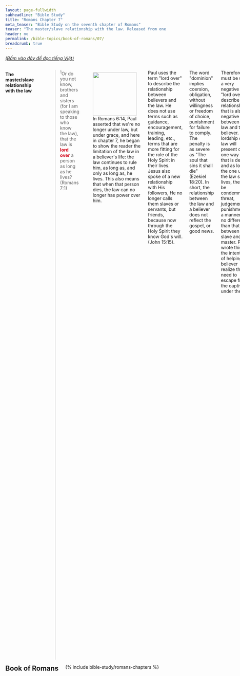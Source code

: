 ```yaml
---
layout: page-fullwidth
subheadline: "Bible Study"
title: "Romans Chapter 7"
meta_teaser: "Bible Study on the seventh chapter of Romans"
teaser: "The master/slave relationship with the law. Released from one to marry another. To bear fruit to God: die to the law. Law/death vs. Spirit/life. The law reveals sin. The commandment brought death, not life. Men's utter helplessness. We need WHO, not HOW."
header: no
permalink: /bible-topics/book-of-romans/07/
breadcrumb: true
---
```

<!--more-->
<p style="font-style: italic;"><a href="{{ site.projectname }}/hoc-kinh-thanh/sach-ro-ma/07/">(Bấm vào đây để đọc tiếng Việt)</a></p>
<div class="row">
<div class="medium-8 columns">

<!-- MAIN TEXT -->
<h4 abp="1953"><strong>The master/slave relationship with the law</strong></h4>
<p style="text-align: left;" abp="1960"><strong></strong><blockquote><sup abp="1961">1</sup>Or do you not know, brothers and sisters (for I am speaking to those who know the law), that the law is <span style="color: #d30015;"><strong>lord over</strong></span> a person as long as he lives? (Romans 7:1) </blockquote></p>
<div>
<p>
<img alt src="{{ site.baseurl }}/images/no-condemnation.jpg" style="border: 0px none; margin: 7px 15px 0px 0px; max-width: 100%; height: 136px; padding: 0px; float: left;">
<p style="text-align: left;" abp="1968">In Romans 6:14, Paul asserted that we're no longer under law, but under grace, and here in chapter 7, he began to show the reader the limitation of the law in a believer's life: the law continues to rule him, as long as, and only as long as, he lives. This also means that when that person dies, the law can no longer has power over him.</p>
</p>
</div>
<p style="text-align: left;">Paul uses the term "lord over" to describe the relationship between believers and the law. He does not use terms such as guidance, encouragement, training, leading, etc., terms that are more fitting for the role of the Holy Spirit in their lives. Jesus also spoke of a new relationship with His followers, He no longer calls them slaves or servants, but friends, because now through the Holy Spirit they know God's will. (John 15:15).</p>
<p style="text-align: left;">The word "dominion" implies coersion, obligation, without willingness or freedom of choice, punishment for failure to comply. The penalty is as severe as "The soul that sins it shall die" (Ezekiel 18:20). In short, the relationship between the law and a believer does not reflect the gospel, or good news.</p>
<p style="text-align: left;">Therefore Paul must be using a very negative term, "lord over," to describe a relationship that is also negative between the law and the believer. The lordship of the law will present only one way out that is death, and as long as the one under the law still lives, there will be condemnation, threat, judgement, punishment, in a manner of no difference than that between a slave and his master. Paul wrote this with the intention of helping the believer realize they need to escape from the captivity under the law.</p>
<h4 style="text-align: left;" abp="1996"><strong>Released from one to marry another</strong></h4>
<p style="text-align: left;" abp="1996"><blockquote><sup>2</sup>For a married woman is bound by law to her husband as long as he lives, but <span style="color: #d30015;"><strong>if her husband dies, she is released from the law of the marriage</strong></span>. <sup>3</sup>So then, if she is joined to another man while her husband is alive, she will be called an adulteress. But if her husband dies, she is free from that law, and if she is joined to another man, she is not an adulteress. (Romans 7:2-3)</blockquote></p>
<p style="text-align: left;" abp="1996">Paul used an example in marriage based on Jewish custom which allows a wife to remarry without committing adultery. That is when the husband dies, she can marry another. Let us pay attention to three important terms: 1) "the law" which binds the wife to her husband, 2) "husband" is the one with an unbreakable bond to the wife, and lastly 3) "free," as in liberty, or freedom.<br /><br /></p>
<h4 style="text-align: left;" abp="1996"><strong>To bear fruit to God: die to the law</strong></h4>
<p style="text-align: left;" abp="1996"><blockquote><sup>4</sup>So, my brothers and sisters, you also <span style="color: #d30015;"><strong>died to the law</strong></span> through the body of Christ, so that you could be joined to another, to the one who was raised from the dead, to <span style="color: #d30015;"><strong>bear fruit to God</strong></span>. (Romans 7:4) </blockquote></p>
<p style="text-align: left;">After using an example of marriage to establish a foundation upon which a wife can marry another man without committing adultery, when her husband dies.&nbsp; Paul now shows us how we can become "wife," or "bride" of Christ.</p>
<p style="text-align: left;">In Paul's example, the wife is released from the law when her husband dies, but in verse 4 above, Paul wrote that the wife, or we believers, died to the law already. It seems Paul is implying that the death of either party will nullify the law that bind them together. But how is it that we're alive and yet can be considered dead to the law? In verse 4 Paul says that it is through the body of Christ. Somehow Christ's death on the cross is now counted toward us as a payment for sin, to purchase us from the law that bound us to the body of death. This is exactly how God's plan of salvation works out. This is miracle of grace that brought tears to my eyes: "How can it be, that Thou my God shouldst die for me."</p>
<p style="text-align: left;">Now let's talk about "<em><span style="color: #008000;">bearing fruit to God.</span></em>" Looking back over the four gospels, especially John 15:5, when Christ Jesus said: "<span style="color: #008000;"><em>I am the vine, and you are the branches. He who is in me, and I in him, will bear much fruit.</em></span>" Over many decades, having read many books and heard many sermons, I was led to believe that "to be in Christ" means to keep doing things that believers should do. But if you have labored with me in this Romans study, patiently follow Paul's lengthy but careful discourse up to this point, you must come to the same conclusion that to be in Christ means, and can only happen when, you died to the law. Let us read verse 4 one more time: "<span style="color: #008000;"><em>So, my brothers and sisters, you also died to the law through the body of Christ, so that you could be joined to another, to the one who was raised from the dead, to bear fruit to God.</em></span>" You died ... so that ... If you haven't done the first step, you cannot proceed to the next. If you haven't died to the law, you cannot become one with Christ. But once you become one with Christ, He will bear fruit in you as a byproduct of such relationship.</p>
<p style="text-align: left;">There is though one more implication before we leave this part of the study. Christ died on our behalf so we may be released from the law that bound us to the old husband, the sinful flesh. What happens when some like the Galatians go back to the law, hence go back to the old husband? Wouldn't this be the ultimate form of spiritual adultary? Of lukewarmness? Of serving two masters? No, choose one and never look back.</p>
<h4 style="text-align: left;" abp="1996"><br /><strong>Law/death vs. Spirit/life</strong></h4>
<p style="text-align: left;" abp="1996"><blockquote><sup>5</sup>For when we were in the flesh, the sinful desires, aroused by the law, were active in the members of our body to <span style="color: #d30015;"><strong>bear fruit for death</strong></span>. <sup>6</sup>But now we have been released from the law, because <span style="color: #d30015;"><strong>we have died to what controlled us</strong></span>, so that we may serve in <span style="color: #d30015;"><strong>the new life of the Spirit</strong></span> and <strong><span style="color: #d30015;">not under the old written code</span></strong>. (Romans 7:5-6) </blockquote></p>
<p style="text-align: left;">Even now as I'm translating my Vietnamese study notes to English, I'm shocked to see how badly it was translated from the King James version. The Vietnamese translates "For when we were in the flesh," to the effective meaning of "For when we still lived in fleshly pursuit." Though badly translated, it may have helped prove my assessment that there is profound misunderstanding, or willing hypocrisy, on the part of those who hold the faulty view yet not spending any amount of labor trying to understand what Paul is really saying. What happens to "<em><span style="color: #008000;">Study to shew thyself approved unto God, a workman that needeth not to be ashamed, rightly dividing the word of truth</span>.</em>"? (2 Timothy 2:15).</p>
<p style="text-align: left;">Based on the faulty (but practically correct in reflecting the misconception) Vietnamese translation, what does it mean to "be in the flesh?" I assert that the overwhelming majority believes that this means to be lured still by fleshly desires. But before we delve further into this passage to get its true meaning, let us continue to take apart this whole passage.</p>
<p style="text-align: left;">In verse 5, Paul said we were IN THE FLESH, and then in verse 6 he announces a change in status that we have been RELEASED FROM THE LAW. Let us express what he just said in a couple of ways:</p>
<p style="text-align: left;">1. We were in the flesh, because we were still under the law<br data-mce-bogus="1" />2. Because we have been released from the law, we're no longer under the dominion of the flesh</p>
<p style="text-align: left;">Then it stands to reason that to be in the flesh has the same meaning with to be under the law, or conversely to die to the flesh also means to die to the law. This is an amazing truth that believers for thousands of years past have misintepreted and consequently misapplied in ways not reflecting biblical truth.</p>
<p style="text-align: left;">Let's take for example the effect of the law on sin, where it is written in verse 5 above that "<span style="color: #008000;"><em>sinful desires, aroused by the law</em></span>," flies right in the face of conventional understanding that the law helps in restraining the sinful nature. This is what is written in the Bible, that the law actually arouses man's sinful flesh. And if it is so, then why in the world did God give man even more law through the addition of the 10 commandments, beyond what they already knew in their conscience? The answer is, contrary to what many think, He gave the law to show how utterly depraved they all are.</p>
<p style="text-align: left;"><span style="color: #008000;"><em>"For God achieved what the law could not do because it was weakened through the flesh. By sending his own Son in the likeness of sinful flesh and concerning sin, he condemned sin in the flesh." (<a class="NETBibleTagged">Romans 8:3</a>)</em></span></p>
<p style="text-align: left;">In short, relying on the law to live the Christian faith will lead to failure, and the fruit borne by the flesh as it is provoked by the law will only be fruit for death.</p>
<p style="text-align: left;">Verse 6 writes: "<span style="color: #008000;"><em>we have been released from the law ... so that we may serve ...</em></span>" which shows us a pattern contrary to conventional teaching, but will yield abiding fruit, because it is based on God's Word. One who desires to serve God cannot rely on the law as his counselor. "Thy Word is the lamp unto my feet" cannot be the law, or commandments, but Word spoken from heaven as sure as the nails on the cross that: "The righteous will live by faith." God's Word is not commandments written on tablets of stone, because "the letter kills" (2 Corinthians 3:6), but is the Word Himself, is "Christ in you the hope of glory" (Colossians 1:27).</p>
<p style="text-align: left;">So how do we serve God? In the new way of the Spirit, not in the old way of the written code, or law, or rules, or regulations, or commandments.&nbsp; New way vs. Old way, New Covenant vs. Old Covenant. If the Old can bring us salvation then Christ didn't need to die on the cross. The new way of the Spirit is through only one straight and narrow way: faith. For if it is by the power of the Spirit, there is no need of "flesh and blood" that can only produce fruit for death (John 3:6).</p>
<p style="text-align: left;">This is one of the most profound passage on the life of faith. Now having arrived at this point we must come to the understanding that to be "in the flesh" does not mean to keep tripping and falling over common weaknesses or temptations, or conversely to die to the flesh does not mean one strive to become sinless, or reach the goal of no longer falling into temptation, because this is not possible with anyone who has a sinful nature, which all of mankind do possess.</p>
<p style="text-align: left;">To die to the flesh is to no longer operate from the negative position of continually battling against flesh and blood, or to measure our relationship with God based on sins, but on righteousness, on plate already swiped clean by the blood of the Lamb. This believer who, through faith, considers himself already dead to sin, that it no longer holds the power of condemnation upon him. Practically he still sins, because he sins even when he performs his most righteous deeds, but positionally he is as pure as the whitest of snow.</p>
<p style="text-align: left;">The Hebrews of old only focused on the giants to the point they left the promised land and headed back to the desert to die. Is it the same thing with us to day? Are you still battling sins or have you stood the ground of a conqueror with Christ? Are you setting your hearts on things above, or are you looking down like Peter and sink? That is the difference between the old way of the written code, which is the law, and the new way of the Spirit, which is by grace and through faith.</p>
<h4 style="text-align: left;" abp="1996"><br /><strong>The law reveals sin</strong></h4>
<p style="text-align: left;" abp="1996"><blockquote><sup>7</sup>What shall we say then? Is the law sin? Absolutely not! Certainly, I would not have known sin except through the law. For indeed I would not have known what it means to desire something belonging to someone else if the law had not said, " Do not covet." (Romans 7:7) </blockquote></p>
<p style="text-align: left;" abp="1996">It was perhaps for answering someone who might slander what Paul wrote in verse 5 that it was the law that aroused sinful desires, he explained that though that was the unexpected effect of the law, it was by no means the same thing as sin. The law serves to reveal sin for what it is, much like the X-ray which sweeps through the body to reveal diseases that need remedy, but the X-ray itself does not provide the cure, and the X-ray is not the disease it reveals.<br /><br /></p>
<h4 style="text-align: left;" abp="1996"><strong>The commandment brought death, not life</strong></h4>
<p style="text-align: left;" abp="1996"><blockquote><sup>8</sup>But sin, seizing the opportunity through the commandment, produced in me all kinds of wrong desires. For apart from the law, sin is dead. <sup>9</sup>And I was once alive apart from the law, but with the coming of the commandment sin became alive <sup>10</sup>and I died. So I found that the very commandment that was intended to bring life brought death! <sup>11</sup>For sin, seizing the opportunity through the commandment, deceived me and through it I died. (Romans 7:8-11) </blockquote></p>
<p abp="1996" style="text-align: left;">While the law may deter its subjects from the carrying out of the transgression and gives temporary relief, it actually increases sinful desires. It may help a person avoid the temporal consequences of sins, but due to its increasing the internal effect of sins, it drives a person further and further away from God, much like the knowledge of good and evil that drove our first parents away from their Creator.</p>
<p abp="1996" style="text-align: left;">When was Paul, or when were we, alive apart from the law? Perhaps the time in every one of our lives when we were too young to develop a conciousness of good and evil. But that time of childhood innocense quickly left us as we grew up, and the commandment, or the conscience of everyone be they Jews or not, bring sin to life and we all died spiritually as a result.</p>
<p abp="1996" style="text-align: left;">Wasn't this what happened to Eve (who represents mankind, whereas Adam is a type of Christ) after she ate of the tree of the knowledge of good and evil? In Genesis 2:17, God said: "<span style="color: #008000;"><em>You must not eat from the tree of the knowledge of good and evil, for when you eat from it you will certainly die</em></span>."</p>
<p abp="1996" style="text-align: left;">How can it be that "<em><span style="color: #008000;">the very commandment that was intended to bring life brought death!</span></em>"? Commandment such as "Do not covet," "Honor your parents," and others, how can they bring death? Ah, but they indeed can, for one simple reason, mankind, just like Eve, lost the ability to carry out God's golden rules. When they still walked with God in the garden, they had no other gods before Him, until they invited one into their minds in the form of the knowledge of good and evil. The golden rules now show them the glory that is but a distant memory; it showed them how far they have fallen short of God's glory. Nevertheless, it was intended to bring life when it can successfully nudge the sinner toward their Savior, but it will bring death to those who try to uphold it to achieve God's righteousness.</p>
<p abp="1996" style="text-align: left;">In their present fallen state, it would be better for them not to have the commandments, but it's too late, because the law had already became their master since they ate of the forbidden tree.</p>
<p abp="1996" style="text-align: left;">What opportunity does the law provide for sin? How does sin deceive men through it? Perhaps it deceives them much like how the snake deceived Eve. Over the ages, men have been deceived into thinking that the way to salvation is through some form of observances of certain law. But according to verse 10 above, the laws bring death, not life; it brings death through the revealing of sins, and of condemnation as a consequence of such revelation. Many Christians are still deceived in this way; the law may have played a part in leading them to Christ, but now they lift it up like an idol. Instead of being humbled by the law, they become haughty because of it.</p>
<h4 style="text-align: left;" abp="1996"><br /><strong>Men's utter helplessness</strong></h4>
<p style="text-align: left;" abp="1996"><blockquote><sup>13</sup>Did that which is good, then, become death to me? Absolutely not! But sin, so that it would be shown to be sin, produced death in me through what is good, so that through the commandment sin would become utterly sinful. <sup>14</sup>For we know that the law is spiritual- but I am unspiritual, sold into slavery to sin. <sup>15</sup>For I donʼt understand what I am doing. For I do not do what I want- instead, I do what I hate. <sup>16</sup>But if I do what I donʼt want, I agree that the law is good. <sup>17</sup>But now it is no longer me doing it, but sin that lives in me. <sup>18</sup>For I know that nothing good lives in me, that is, in my flesh. For I want to do the good, but I cannot do it. <sup>19</sup>For I do not do the good I want, but I do the very evil I do not want! <sup>20</sup>Now if I do what I do not want, it is no longer me doing it but sin that lives in me. (Romans 7:13-20)</blockquote></p>
<p style="text-align: left;" abp="1996">This series of verses further confirmed what Paul wrote in verse 10 above, that the commandment brought death instead of life. It brought death because of men's inability to do what they know is good, and it increased tendency toward things that they know they should not do.</p>
<p style="text-align: left;" abp="1996">In verse 18, Paul asserted that "<span style="color: #008000;"><em>nothing good lives in me.</em></span>" If what Paul said is true, how can something good come out of something that has nothing good within it? Then what amount of exhortation, teaching, admonition, training, can produce light out of utter darkness? life out of death? Flesh can only give birth to flesh, and the perishable cannot inherit the imperishable (I Cor 15:50). This should lead to the understanding that the common approach of ministries based on exhortation toward behavior modification will inevitably lead to frustrating Christian experiences. Why preach to the dead? About the only thing one can do with the dead is to bring them to someone who can give them life.</p>
<p style="text-align: left;" abp="1996">In short, now dwells within Paul two realities, one of the mind that knows and willing to do what is good, and one of the flesh that wants to do evil.</p>
<h4 style="text-align: left;" abp="1996"><strong>We need WHO, not HOW</strong></h4>
<p style="text-align: left;" abp="1996"><blockquote><sup>21</sup>So, I find the law that when I want to do good, evil is present with me. <sup>22</sup>For I delight in the law of God in my inner being. <sup>23</sup>But I see a different law in my members waging war against the law of my mind and making me captive to the law of sin that is in my members. <sup>24</sup>Wretched man that I am! Who will rescue me from this body of death? <sup>25</sup>Thanks be to God through Jesus Christ our Lord! So then, I myself serve the law of God with my mind, but with my flesh I serve the law of sin. (Romans 7:21-25) </blockquote></p>
<p style="text-align: left;" abp="1996">The law Paul spoke of in verse 21 is a statement of undisputable truth that his evil tendency is ever present within him. His life has two parts, one part of flesh that is a slave under sin, and another of his mind that desires to serve God. It is this battle between the flesh and the mind/spirit that puts him in constant struggle that he had to call out: "Wretched man that I am!" This should dispel any notion that Paul has got it all figured out, that his Christian life is one of an overcomer based on conventional teaching.</p>
<p style="text-align: left;" abp="1996">But it is his subsequent question that gives us the answer to how he escaped this conundrum: Who will rescue me from this body of death? The question is not who will show him how to overcome the sin of his flesh, but who will save him. Not how many thousand tips and techniques on how to lead a victorious life, but WHO. Not how to train this dead body so that it will one day will become a champion, but WHO. And yes, once again I risk an overuse of this complaint, that even as Christ came to show us the WHO, men went on continuing to teach the walking dead to behave as fully functional children of God.</p>
<p style="text-align: left;" abp="1996">&nbsp;</p>
<p abp="1999" style="text-align: left;"><em abp="2000" style="color: #999999;"><span abp="2001" style="font-size: 10pt; line-height: 1.2em;">Scripture quoted by permission. All scripture quotations, unless otherwise indicated, are taken from the NET Bible® copyright ©1996-2006 by Biblical Studies Press, L.L.C. All rights reserved.</span></em></p>
<p style="text-align: left;" abp="2002"><span style="color: #999999;" abp="2003"><em abp="2004"><span style="font-size: 10pt;" abp="2005">Nghi Nguyen</span></em></span></p>

<div class="alert-box text radius "><p><em abp="2000" style="color: #999999;">Disclaimer: This is my own opinion on the topic, which does not necessarily reflect the church's theology, or beliefs of the individuals in it — Nghi Nguyen</em></p></div>
</div><!-- /.medium-8.columns -->
<div class="bible-index medium-4 columns">
<h2 style="margin: 0px">Book of Romans</h2>
        {% include bible-study/romans-chapters %}
</div><!-- /.medium-4.columns -->
</div><!-- /.row -->
